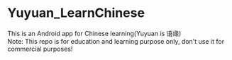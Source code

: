 # Yuyuan_LearnChinese
This is an Android app for Chinese learning(Yuyuan is 语缘)  
Note: This repo is for education and learning purpose only, don't use it for commercial purposes!
